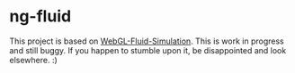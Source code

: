 # ng-fluid

This project is based on [WebGL-Fluid-Simulation](https://github.com/PavelDoGreat/WebGL-Fluid-Simulation). This is work in progress and still buggy. If you happen to stumble upon it, be disappointed and look elsewhere. :)
